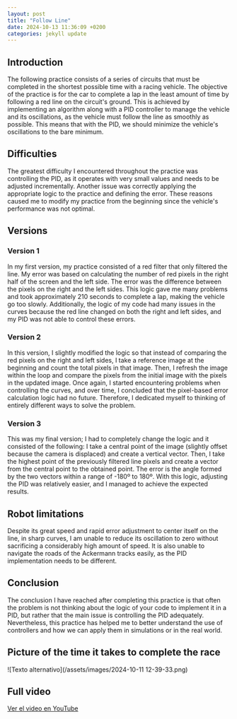 ```yaml
---
layout: post
title: "Follow Line"
date: 2024-10-13 11:36:09 +0200
categories: jekyll update
---
```



## Introduction

The following practice consists of a series of circuits that must be completed in the shortest possible time with a racing vehicle. The objective of the practice is for the car to complete a lap in the least amount of time by following a red line on the circuit's ground. This is achieved by implementing an algorithm along with a PID controller to manage the vehicle and its oscillations, as the vehicle must follow the line as smoothly as possible. This means that with the PID, we should minimize the vehicle's oscillations to the bare minimum.

## Difficulties

The greatest difficulty I encountered throughout the practice was controlling the PID, as it operates with very small values and needs to be adjusted incrementally. Another issue was correctly applying the appropriate logic to the practice and defining the error. These reasons caused me to modify my practice from the beginning since the vehicle's performance was not optimal.

## Versions

### Version 1

In my first version, my practice consisted of a red filter that only filtered the line. My error was based on calculating the number of red pixels in the right half of the screen and the left side. The error was the difference between the pixels on the right and the left sides. This logic gave me many problems and took approximately 210 seconds to complete a lap, making the vehicle go too slowly. Additionally, the logic of my code had many issues in the curves because the red line changed on both the right and left sides, and my PID was not able to control these errors.

### Version 2

In this version, I slightly modified the logic so that instead of comparing the red pixels on the right and left sides, I take a reference image at the beginning and count the total pixels in that image. Then, I refresh the image within the loop and compare the pixels from the initial image with the pixels in the updated image. Once again, I started encountering problems when controlling the curves, and over time, I concluded that the pixel-based error calculation logic had no future. Therefore, I dedicated myself to thinking of entirely different ways to solve the problem.

### Version 3

This was my final version; I had to completely change the logic and it consisted of the following: I take a central point of the image (slightly offset because the camera is displaced) and create a vertical vector. Then, I take the highest point of the previously filtered line pixels and create a vector from the central point to the obtained point. The error is the angle formed by the two vectors within a range of -180º to 180º. With this logic, adjusting the PID was relatively easier, and I managed to achieve the expected results.

## Robot limitations

Despite its great speed and rapid error adjustment to center itself on the line, in sharp curves, I am unable to reduce its oscillation to zero without sacrificing a considerably high amount of speed. It is also unable to navigate the roads of the Ackermann tracks easily, as the PID implementation needs to be different.

## Conclusion

The conclusion I have reached after completing this practice is that often the problem is not thinking about the logic of your code to implement it in a PID, but rather that the main issue is controlling the PID adequately. Nevertheless, this practice has helped me to better understand the use of controllers and how we can apply them in simulations or in the real world.

## Picture of the time it takes to complete the race

![Texto alternativo](/assets/images/2024-10-11 12-39-33.png)

## Full video

[Ver el video en YouTube](https://youtu.be/3PXb2IvVoEk?si=-jHxxMAQegNu2f2a)
